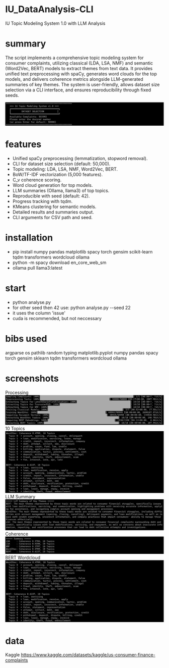 # IU_DataAnalysis-CLI

IU Topic Modeling System 1.0 with LLM Analysis

# summary

The script implements a comprehensive topic modeling system for consumer complaints, utilizing classical (LDA, LSA, NMF) and semantic (Word2Vec, BERT) models to extract themes from text data. It provides unified text preprocessing with spaCy, generates word clouds for the top models, and delivers coherence metrics alongside LLM-generated summaries of key themes. The system is user-friendly, allows dataset size selection via a CLI interface, and ensures reproducibility through fixed seeds.

![Screenshot](assets/iu.png)

# features

- Unified spaCy preprocessing (lemmatization, stopword removal).
- CLI for dataset size selection (default: 50,000).
- Topic modeling: LDA, LSA, NMF, Word2Vec, BERT.
- BoW/TF-IDF vectorization (5,000 features).
- C_v coherence scoring.
- Word cloud generation for top models.
- LLM summaries (Ollama, llama3) of top topics.
- Reproducible with seed (default: 42).
- Progress tracking with tqdm.
- KMeans clustering for semantic models.
- Detailed results and summaries output.
- CLI arguments for CSV path and seed.

# installation
- pip install numpy pandas matplotlib spacy torch gensim scikit-learn tqdm transformers wordcloud ollama
- python -m spacy download en_core_web_sm
- ollama pull llama3:latest

# start
- python analyse.py 
- for other seed then 42 use: python analyse.py --seed 22
- it uses the column 'issue'
- cuda is recommended, but not neccessary  

# bibs used

argparse
os
pathlib
random
typing
matplotlib.pyplot
numpy
pandas
spacy
torch
gensim
sklearn
tqdm
transformers
wordcloud
ollama

# screenshots
Processing
![Screenshot](assets/count.png)
10 Topics
![Screenshot](assets/bertword2vec.png)
LLM Summary
![Screenshot](assets/llm%20summary.png)
Coherence
![Screenshot](assets/coherence.png)
BERT Wordcloud
![Screenshot](assets/bertword2vec.png)
# data
Kaggle https://www.kaggle.com/datasets/kaggle/us-consumer-finance-complaints